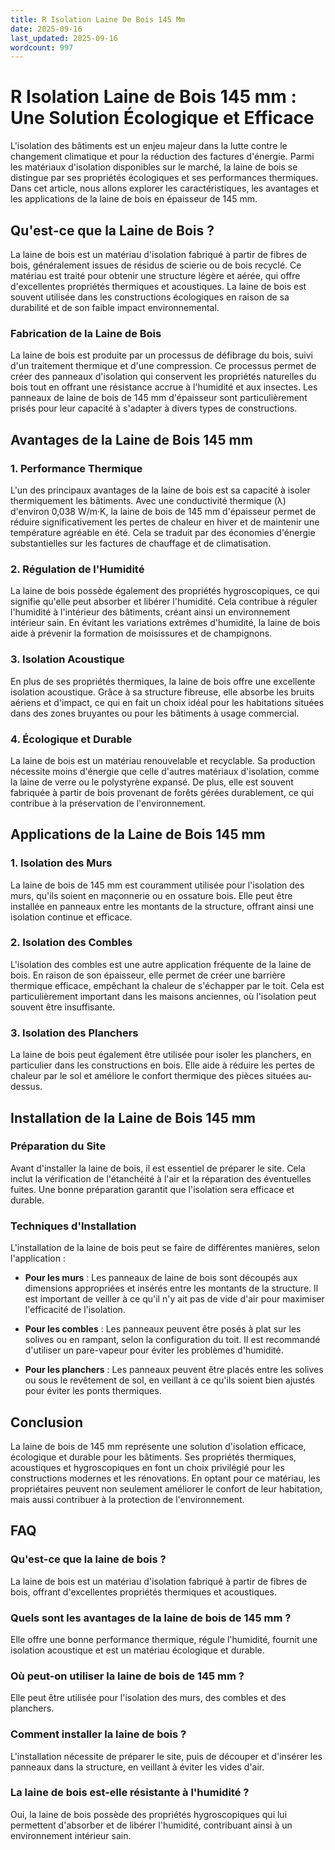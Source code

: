 ```yaml
---
title: R Isolation Laine De Bois 145 Mm
date: 2025-09-16
last_updated: 2025-09-16
wordcount: 997
---
```


# R Isolation Laine de Bois 145 mm : Une Solution Écologique et Efficace

L'isolation des bâtiments est un enjeu majeur dans la lutte contre le changement climatique et pour la réduction des factures d'énergie. Parmi les matériaux d'isolation disponibles sur le marché, la laine de bois se distingue par ses propriétés écologiques et ses performances thermiques. Dans cet article, nous allons explorer les caractéristiques, les avantages et les applications de la laine de bois en épaisseur de 145 mm.

## Qu'est-ce que la Laine de Bois ?

La laine de bois est un matériau d'isolation fabriqué à partir de fibres de bois, généralement issues de résidus de scierie ou de bois recyclé. Ce matériau est traité pour obtenir une structure légère et aérée, qui offre d'excellentes propriétés thermiques et acoustiques. La laine de bois est souvent utilisée dans les constructions écologiques en raison de sa durabilité et de son faible impact environnemental.

### Fabrication de la Laine de Bois

La laine de bois est produite par un processus de défibrage du bois, suivi d'un traitement thermique et d'une compression. Ce processus permet de créer des panneaux d'isolation qui conservent les propriétés naturelles du bois tout en offrant une résistance accrue à l'humidité et aux insectes. Les panneaux de laine de bois de 145 mm d'épaisseur sont particulièrement prisés pour leur capacité à s'adapter à divers types de constructions.

## Avantages de la Laine de Bois 145 mm

### 1. Performance Thermique

L'un des principaux avantages de la laine de bois est sa capacité à isoler thermiquement les bâtiments. Avec une conductivité thermique (λ) d'environ 0,038 W/m·K, la laine de bois de 145 mm d'épaisseur permet de réduire significativement les pertes de chaleur en hiver et de maintenir une température agréable en été. Cela se traduit par des économies d'énergie substantielles sur les factures de chauffage et de climatisation.

### 2. Régulation de l'Humidité

La laine de bois possède également des propriétés hygroscopiques, ce qui signifie qu'elle peut absorber et libérer l'humidité. Cela contribue à réguler l'humidité à l'intérieur des bâtiments, créant ainsi un environnement intérieur sain. En évitant les variations extrêmes d'humidité, la laine de bois aide à prévenir la formation de moisissures et de champignons.

### 3. Isolation Acoustique

En plus de ses propriétés thermiques, la laine de bois offre une excellente isolation acoustique. Grâce à sa structure fibreuse, elle absorbe les bruits aériens et d'impact, ce qui en fait un choix idéal pour les habitations situées dans des zones bruyantes ou pour les bâtiments à usage commercial.

### 4. Écologique et Durable

La laine de bois est un matériau renouvelable et recyclable. Sa production nécessite moins d'énergie que celle d'autres matériaux d'isolation, comme la laine de verre ou le polystyrène expansé. De plus, elle est souvent fabriquée à partir de bois provenant de forêts gérées durablement, ce qui contribue à la préservation de l'environnement.

## Applications de la Laine de Bois 145 mm

### 1. Isolation des Murs

La laine de bois de 145 mm est couramment utilisée pour l'isolation des murs, qu'ils soient en maçonnerie ou en ossature bois. Elle peut être installée en panneaux entre les montants de la structure, offrant ainsi une isolation continue et efficace.

### 2. Isolation des Combles

L'isolation des combles est une autre application fréquente de la laine de bois. En raison de son épaisseur, elle permet de créer une barrière thermique efficace, empêchant la chaleur de s'échapper par le toit. Cela est particulièrement important dans les maisons anciennes, où l'isolation peut souvent être insuffisante.

### 3. Isolation des Planchers

La laine de bois peut également être utilisée pour isoler les planchers, en particulier dans les constructions en bois. Elle aide à réduire les pertes de chaleur par le sol et améliore le confort thermique des pièces situées au-dessus.

## Installation de la Laine de Bois 145 mm

### Préparation du Site

Avant d'installer la laine de bois, il est essentiel de préparer le site. Cela inclut la vérification de l'étanchéité à l'air et la réparation des éventuelles fuites. Une bonne préparation garantit que l'isolation sera efficace et durable.

### Techniques d'Installation

L'installation de la laine de bois peut se faire de différentes manières, selon l'application :

- **Pour les murs** : Les panneaux de laine de bois sont découpés aux dimensions appropriées et insérés entre les montants de la structure. Il est important de veiller à ce qu'il n'y ait pas de vide d'air pour maximiser l'efficacité de l'isolation.
  
- **Pour les combles** : Les panneaux peuvent être posés à plat sur les solives ou en rampant, selon la configuration du toit. Il est recommandé d'utiliser un pare-vapeur pour éviter les problèmes d'humidité.

- **Pour les planchers** : Les panneaux peuvent être placés entre les solives ou sous le revêtement de sol, en veillant à ce qu'ils soient bien ajustés pour éviter les ponts thermiques.

## Conclusion

La laine de bois de 145 mm représente une solution d'isolation efficace, écologique et durable pour les bâtiments. Ses propriétés thermiques, acoustiques et hygroscopiques en font un choix privilégié pour les constructions modernes et les rénovations. En optant pour ce matériau, les propriétaires peuvent non seulement améliorer le confort de leur habitation, mais aussi contribuer à la protection de l'environnement.

## FAQ

### Qu'est-ce que la laine de bois ?

La laine de bois est un matériau d'isolation fabriqué à partir de fibres de bois, offrant d'excellentes propriétés thermiques et acoustiques.

### Quels sont les avantages de la laine de bois de 145 mm ?

Elle offre une bonne performance thermique, régule l'humidité, fournit une isolation acoustique et est un matériau écologique et durable.

### Où peut-on utiliser la laine de bois de 145 mm ?

Elle peut être utilisée pour l'isolation des murs, des combles et des planchers.

### Comment installer la laine de bois ?

L'installation nécessite de préparer le site, puis de découper et d'insérer les panneaux dans la structure, en veillant à éviter les vides d'air.

### La laine de bois est-elle résistante à l'humidité ?

Oui, la laine de bois possède des propriétés hygroscopiques qui lui permettent d'absorber et de libérer l'humidité, contribuant ainsi à un environnement intérieur sain.